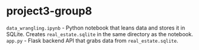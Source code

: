 # project3-group8  
`data_wrangling.ipynb` - Python notebook that leans data and stores it in SQLite. Creates `real_estate.sqlite` in the same directory as the notebook.  
`app.py` - Flask backend API that grabs data from `real_estate.sqlite`.  
